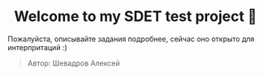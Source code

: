 <h1 align="center">Welcome to my SDET test project 👋</h1>

Пожалуйста, описывайте задания подробнее, сейчас оно открыто для интерпритаций :)

>Автор: Шевадров Алексей